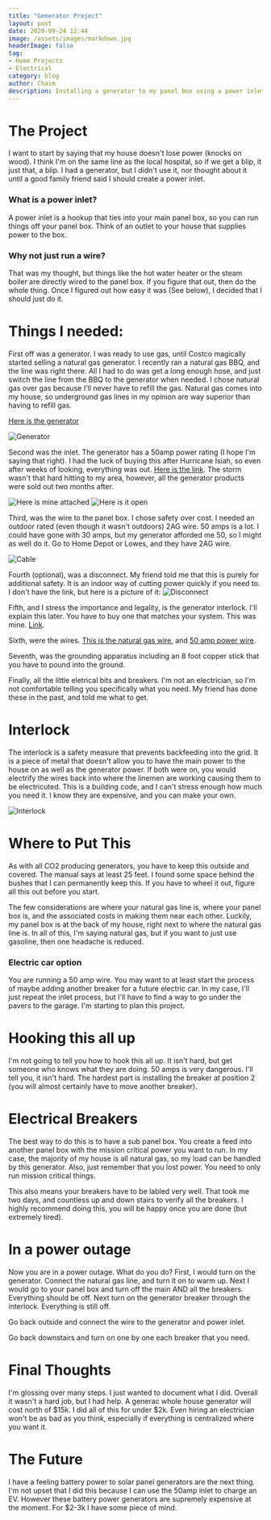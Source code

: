 ```yaml
---
title: "Generator Project"
layout: post
date: 2020-09-24 12:44
image: /assets/images/markdown.jpg
headerImage: false
tag:
- Home Projects
- Electrical
category: blog
author: Chaim
description: Installing a generator to my panel box using a power inlet
---
```


# The Project
I want to start by saying that my house doesn't lose power (knocks on wood). I think I'm on the same line as the local hospital, so if we get a blip, it just that, a blip. I had a generator, but I didn't use it, nor thought about it until a good family friend said I should create a power inlet. 

### What is a power inlet? 

A power inlet is a hookup that ties into your main panel box, so you can run things off your panel box. Think of an outlet to your house that supplies power to the box. 

### Why not just run a wire?

That was my thought, but things like the hot water heater or the steam boiler are directly wired to the panel box. If you figure that out, then do the whole thing. Once I figured out how easy it was (See below), I decided that I should just do it.

# Things I needed:

First off was a generator. I was ready to use gas, until Costco magically started selling a natural gas generator. I recently ran a natural gas BBQ, and the line was right there. All I had to do was get a long enough hose, and just switch the line from the BBQ to the generator when needed. I chose natural gas over gas because I'll never have to refill the gas. Natural gas comes into my house, so underground gas lines in my opinion are way superior than having to refill gas.

[Here is the generator](https://firmanpowerequipment.com/collections/hybrid-series/products/t07571)

![Generator](/assets/images/generator/Generator.jpg)

Second was the inlet. The generator has a 50amp power rating (I hope I'm saying that right). I had the luck of buying this after Hurricane Isiah, so even after weeks of looking, everything was out. [Here is the link](https://amzn.to/3PRqcux). The storm wasn't that hard hitting to my area, however, all the generator products were sold out two months after. 

![Here is mine attached](/assets/images/generator/Inlet.jpg)
![Here is it open](/assets/images/generator/inlet%20open.jpg)

Third, was the wire to the panel box. I chose safety over cost. I needed an outdoor rated (even though it wasn't outdoors) 2AG wire. 50 amps is a lot. I could have gone with 30 amps, but my generator afforded me 50, so I might as well do it. Go to Home Depot or Lowes, and they have 2AG wire. 

![Cable](/assets/images/generator/cable.jpg)

Fourth (optional), was a disconnect. My friend told me that this is purely for additional safety. It is an indoor way of cutting power quickly if you need to. I don't have the link, but here is a picture of it:
![Disconnect](/assets/images/generator/disconnect.jpg)

Fifth, and I stress the importance and legality, is the generator interlock. I'll explain this later. You have to buy one that matches your system. This was mine. [Link](https://amzn.to/3PR7Ycy).

Sixth, were the wires. [This is the natural gas wire](https://amzn.to/3bgKKh7), and [50 amp power wire](https://amzn.to/3JjT1gL).

Seventh, was the grounding apparatus including an 8 foot copper stick that you have to pound into the ground. 

Finally, all the little eletrical bits and breakers. I'm not an electrician, so I'm not comfortable telling you specifically what you need. My friend has done these in the past, and told me what to get.

# Interlock
The interlock is a safety measure that prevents backfeeding into the grid. It is a piece of metal that doesn't allow you to have the main power to the house on as well as the generator power. If both were on, you would electrify the wires back into where the linemen are working causing them to be electricuted. This is a building code, and I can't stress enough how much you need it. I know they are expensive, and you can make your own.

![Interlock](/assets/images/generator/Interlock.jpg)

# Where to Put This
As with all CO2 producing generators, you have to keep this outside and covered. The manual says at least 25 feet. I found some space behind the bushes that I can permanently keep this. If you have to wheel it out, figure all this out before you start. 

The few considerations are where your natural gas line is, where your panel box is, and the associated costs in making them near each other. Luckily, my panel box is at the back of my house, right next to where the natural gas line is. In all of this, I'm saying natural gas, but if you want to just use gasoline, then one headache is reduced. 

### Electric car option
You are running a 50 amp wire. You may want to at least start the process of maybe adding another breaker for a future electric car. In my case, I'll just repeat the inlet process, but I'll have to find a way to go under the pavers to the garage. I'm starting to plan this project.

# Hooking this all up
I'm not going to tell you how to hook this all up. It isn't hard, but get someone who knows what they are doing. 50 amps is very dangerous. I'll tell you, it isn't hard. The hardest part is installing the breaker at position 2 (you will almost certainly have to move another breaker).

# Electrical Breakers
The best way to do this is to have a sub panel box. You create a feed into another panel box with the mission critical power you want to run. In my case, the majority of my house is all natural gas, so my load can be handled by this generator. Also, just remember that you lost power. You need to only run mission critical things. 

This also means your breakers have to be labled very well. That took me two days, and countless up and down stairs to verify all the breakers. I highly recommend doing this, you will be happy once you are done (but extremely tired).

# In a power outage
Now you are in a power outage. What do you do? First, I would turn on the generator. Connect the natural gas line, and turn it on to warm up. Next I would go to your panel box and turn off the main AND all the breakers. Everything should be off. Next turn on the generator breaker through the interlock. Everything is still off. 

Go back outside and connect the wire to the generator and power inlet. 

Go back downstairs and turn on one by one each breaker that you need.

# Final Thoughts
I'm glossing over many steps. I just wanted to document what I did. Overall it wasn't a hard job, but I had help. A generac whole house generator will cost north of $15k. I did all of this for under $2k. Even hiring an electrician won't be as bad as you think, especially if everything is centralized where you want it. 

# The Future
I have a feeling battery power to solar panel generators are the next thing. I'm not upset that I did this because I can use the 50amp inlet to charge an EV. However these battery power generators are supremely expensive at the moment. For $2-3k I have some piece of mind.



